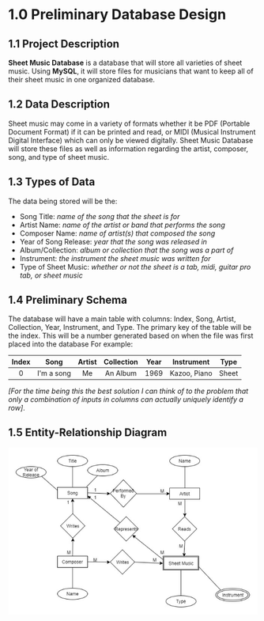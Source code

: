 # 1.0 Preliminary Database Design

## 1.1 Project Description
**Sheet Music Database** is a database that will store all varieties of sheet music. Using **MySQL**, it will store files for musicians that want to keep all of their sheet music in one organized database.

## 1.2 Data Description
Sheet music may come in a variety of formats whether it be PDF (Portable Document Format) if it can be printed and read, or MIDI (Musical Instrument Digital Interface) which can only be viewed digitally. Sheet Music Database  will store these files as well as information regarding the artist, composer, song, and type of sheet music.

## 1.3 Types of Data
The data being stored will be the:
+ Song Title: _name of the song that the sheet is for_
+ Artist Name: _name of the artist or band that performs the song_
+ Composer Name: _name of artist(s) that composed the song_
+ Year of Song Release: _year that the song was released in_
+ Album/Collection: _album or collection that the song was a part of_
+ Instrument: _the instrument the sheet music was written for_
+ Type of Sheet Music: _whether or not the sheet is a tab, midi, guitar pro tab, or sheet music_

## 1.4 Preliminary Schema
The database will have a main table with columns: Index, Song, Artist, Collection, Year, Instrument, and Type.
The primary key of the table will be the index. This will be a number generated based on when the file was first placed into the database For example:

| Index | Song | Artist | Collection | Year | Instrument | Type |
|:-----:|:----:|:------:|:----------:|:----:|:----------:|:----:|
| 0 | I'm a song | Me | An Album | 1969 | Kazoo, Piano| Sheet |

_[For the time being this the best solution I can think of to the problem that only a combination of inputs in columns can actually uniquely identify a row]_.


## 1.5 Entity-Relationship Diagram
![](erd.jpg)
